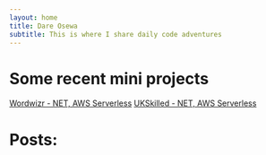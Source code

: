 ```yaml
---
layout: home
title: Dare Osewa
subtitle: This is where I share daily code adventures
---
```


# Some recent mini projects

[Wordwizr - NET, AWS Serverless](https://wordwizr.com)
[UKSkilled - NET, AWS Serverless](https://ukskilled.com)

# Posts: